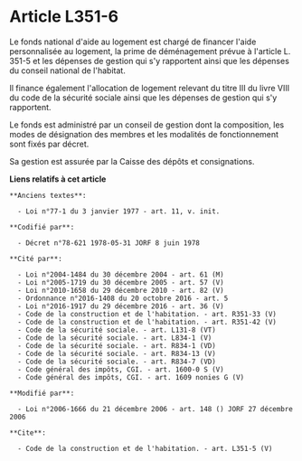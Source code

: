 # Article L351-6

Le fonds national d'aide au logement est chargé de financer l'aide personnalisée au logement, la prime de déménagement prévue
à l'article L. 351-5 et les dépenses de gestion qui s'y rapportent ainsi que les dépenses du conseil national de l'habitat.

Il finance également l'allocation de logement relevant du titre III du livre VIII du code de la sécurité sociale ainsi que
les dépenses de gestion qui s'y rapportent.

Le fonds est administré par un conseil de gestion dont la composition, les modes de désignation des membres et les modalités
de fonctionnement sont fixés par décret.

Sa gestion est assurée par la Caisse des dépôts et consignations.

**Liens relatifs à cet article**

	**Anciens textes**:

	  - Loi n°77-1 du 3 janvier 1977 - art. 11, v. init.

	**Codifié par**:

	  - Décret n°78-621 1978-05-31 JORF 8 juin 1978

	**Cité par**:

	  - Loi n°2004-1484 du 30 décembre 2004 - art. 61 (M)
	  - Loi n°2005-1719 du 30 décembre 2005 - art. 57 (V)
	  - Loi n°2010-1658 du 29 décembre 2010 - art. 82 (V)
	  - Ordonnance n°2016-1408 du 20 octobre 2016 - art. 5
	  - Loi n°2016-1917 du 29 décembre 2016 - art. 36 (V)
	  - Code de la construction et de l'habitation. - art. R351-33 (V)
	  - Code de la construction et de l'habitation. - art. R351-42 (V)
	  - Code de la sécurité sociale. - art. L131-8 (VT)
	  - Code de la sécurité sociale. - art. L834-1 (V)
	  - Code de la sécurité sociale. - art. R834-1 (VD)
	  - Code de la sécurité sociale. - art. R834-13 (V)
	  - Code de la sécurité sociale. - art. R834-7 (VD)
	  - Code général des impôts, CGI. - art. 1600-0 S (V)
	  - Code général des impôts, CGI. - art. 1609 nonies G (V)

	**Modifié par**:

	  - Loi n°2006-1666 du 21 décembre 2006 - art. 148 () JORF 27 décembre 2006

	**Cite**:

	  - Code de la construction et de l'habitation. - art. L351-5 (V)
